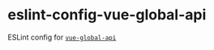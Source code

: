 # eslint-config-vue-global-api

ESLint config for [`vue-global-api`](https://github.com/antfu/vue-global-api)
